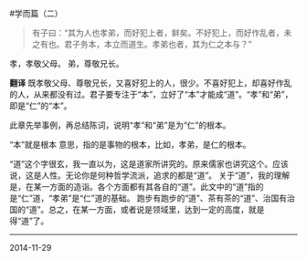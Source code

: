 #学而篇（二）

>有子曰：“其为人也孝弟，而好犯上者，鲜矣。不好犯上，而好作乱者，未之有也。君子务本，本立而道生。孝弟也者，其为仁之本与？”

孝，孝敬父母。
弟，尊敬兄长。

**翻译**
既孝敬父母、尊敬兄长，又喜好犯上的人，很少。不喜好犯上，却喜好作乱的人，从来都没有过。君子要专注于“本”，立好了“本”才能成“道”。“孝”和“弟”，即是“仁”的“本”。

此章先举事例，再总结陈词，说明“孝”和“弟”是为“仁”的根本。

“本”就是根本 意思，指的是事物的根本，比如，孝弟，是仁的根本。

“道”这个字很玄，我一直以为，这是道家所讲究的。原来儒家也讲究这个。应该说，这是人性。无论你是何种哲学流派，追求的都是“道”。
关于“道”，我的理解是，在某一方面的造诣。各个方面都有其各自的“道”。此文中的“道”指的是“仁”道，“孝弟”是“仁”道的基础。
跑步有跑步的“道”、茶有茶的“道”、治国有治国的“道”。总之，在某一方面，或者说是领域里，达到一定的高度，就是得“道”了。

---
2014-11-29
